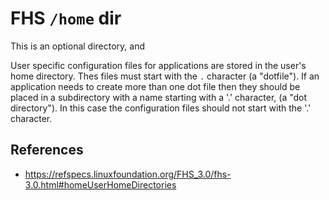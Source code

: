 # FHS `/home` dir

This is an optional directory, and 

User specific configuration files for applications are stored in the user's home directory. Thes files must start with the `.` character (a "dotfile"). If an application needs to create more than one dot file then they should be placed in a subdirectory with a name starting with a '.' character, (a "dot directory"). In this case the configuration files should not start with the '.' character.

## References

- https://refspecs.linuxfoundation.org/FHS_3.0/fhs-3.0.html#homeUserHomeDirectories
